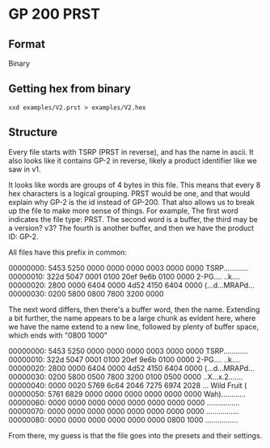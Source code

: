 # GP 200 PRST

## Format

Binary

## Getting hex from binary

`xxd examples/V2.prst > examples/V2.hex`

## Structure

Every file starts with TSRP (PRST in reverse), and has the name in ascii. It also looks like it contains GP-2 in reverse, likely a product identifier like we saw in v1.

It looks like words are groups of 4 bytes in this file. This means that every 8 hex characters is a logical grouping. PRST would be one, and that would explain why GP-2 is the id instead of GP-200. That also allows us to break up the file to make more sense of things. For example, The first word indicates the file type: PRST. The second word is a buffer, the third may be a version? v3? The fourth is another buffer, and then we have the product ID: GP-2.

All files have this prefix in common:

00000000: 5453 5250 0000 0000 0000 0003 0000 0000  TSRP............
00000010: 322d 5047 0001 0100 20ef 9e6b 0100 0000  2-PG.... ..k....
00000020: 2800 0000 6404 0000 4d52 4150 6404 0000  (...d...MRAPd...
00000030: 0200 5800 0800 7800 3200 0000

The next word differs, then there's a buffer word, then the name.
Extending a bit further, the name appears to be a large chunk as evident here, where we have the name extend to a new line, followed by plenty of buffer space, which ends with "0800 1000"

00000000: 5453 5250 0000 0000 0000 0003 0000 0000  TSRP............
00000010: 322d 5047 0001 0100 20ef 9e6b 0100 0000  2-PG.... ..k....
00000020: 2800 0000 6404 0000 4d52 4150 6404 0000  (...d...MRAPd...
00000030: 0200 5800 0500 7800 3200 0100 0500 0000  ..X...x.2.......
00000040: 0000 0020 5769 6c64 2046 7275 6974 2028  ... Wild Fruit (
00000050: 5761 6829 0000 0000 0000 0000 0000 0000  Wah)............
00000060: 0000 0000 0000 0000 0000 0000 0000 0000  ................
00000070: 0000 0000 0000 0000 0000 0000 0000 0000  ................
00000080: 0000 0000 0000 0000 0000 0000 0800 1000  ................

From there, my guess is that the file goes into the presets and their settings.